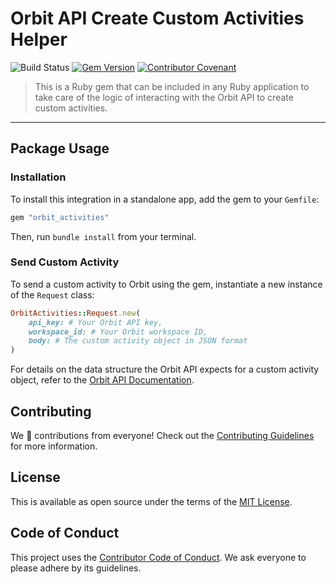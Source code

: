 # Orbit API Create Custom Activities Helper

![Build Status](https://github.com/orbit-love/ruby-orbit-activities/workflows/CI/badge.svg)
[![Gem Version](https://badge.fury.io/rb/orbit_activities.svg)](https://badge.fury.io/rb/orbit_activities)
[![Contributor Covenant](https://img.shields.io/badge/Contributor%20Covenant-2.0-4baaaa.svg)](code_of_conduct.md)

> This is a Ruby gem that can be included in any Ruby application to take care of the logic of interacting with the Orbit API to create custom activities.

<hr />

## Package Usage

### Installation

To install this integration in a standalone app, add the gem to your `Gemfile`:

```ruby
gem "orbit_activities"
```

Then, run `bundle install` from your terminal.

### Send Custom Activity

To send a custom activity to Orbit using the gem, instantiate a new instance of the `Request` class:

```ruby
OrbitActivities::Request.new(
    api_key: # Your Orbit API key,
    workspace_id: # Your Orbit workspace ID,
    body: # The custom activity object in JSON format
)
```

For details on the data structure the Orbit API expects for a custom activity object, refer to the [Orbit API Documentation](https://docs.orbit.love/reference#post_-workspace-id-activities).

## Contributing

We 💜 contributions from everyone! Check out the [Contributing Guidelines](CONTRIBUTING.md) for more information.

## License

This is available as open source under the terms of the [MIT License](LICENSE).

## Code of Conduct

This project uses the [Contributor Code of Conduct](CODE_OF_CONDUCT.md). We ask everyone to please adhere by its guidelines.